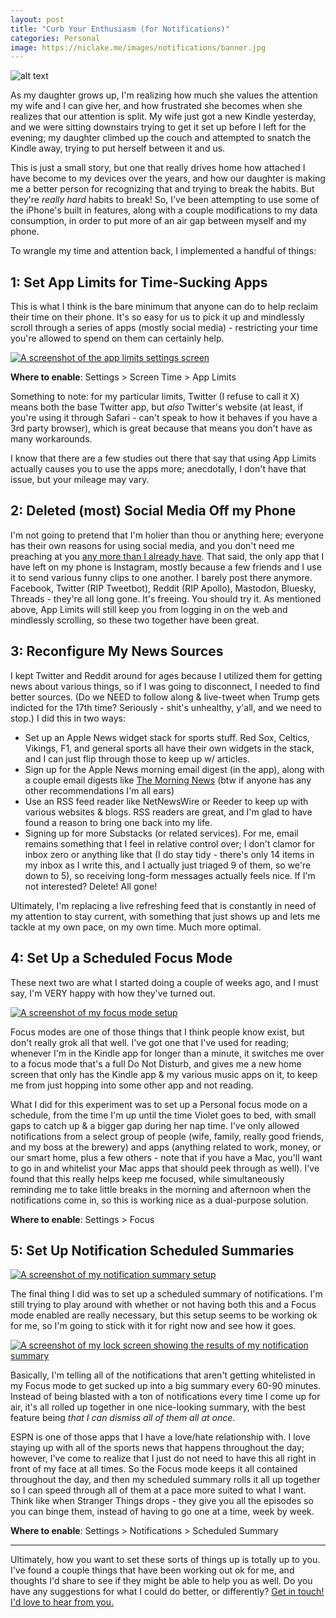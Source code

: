 ```yaml
---
layout: post
title: "Curb Your Enthusiasm (for Notifications)"
categories: Personal
image: https://niclake.me/images/notifications/banner.jpg
---
```


![alt text][headerImg]

As my daughter grows up, I'm realizing how much she values the attention my wife and I can give her, and how frustrated she becomes when she realizes that our attention is split. My wife just got a new Kindle yesterday, and we were sitting downstairs trying to get it set up before I left for the evening; my daughter climbed up the couch and attempted to snatch the Kindle away, trying to put herself between it and us.

This is just a small story, but one that really drives home how attached I have become to my devices over the years, and how our daughter is making me a better person for recognizing that and trying to break the habits. But they're *really hard* habits to break! So, I've been attempting to use some of the iPhone's built in features, along with a couple modifications to my data consumption, in order to put more of an air gap between myself and my phone.

<!-- more -->

To wrangle my time and attention back, I implemented a handful of things:

## 1: Set App Limits for Time-Sucking Apps

This is what I think is the bare minimum that anyone can do to help reclaim their time on their phone. It's so easy for us to pick it up and mindlessly scroll through a series of apps (mostly social media) - restricting your time you're allowed to spend on them can certainly help.

<a class="photo-link" href="{{ site.baseurl }}/images/notifications/applimits.jpg"><img class="photo photo-right" src="{{ site.baseurl }}/images/notifications/applimits.jpg" alt="A screenshot of the app limits settings screen" /></a>

**Where to enable**: Settings > Screen Time > App Limits

Something to note: for my particular limits, Twitter (I refuse to call it X) means both the base Twitter app, but *also* Twitter's website (at least, if you're using it through Safari - can't speak to how it behaves if you have a 3rd party browser), which is great because that means you don't have as many workarounds.

I know that there are a few studies out there that say that using App Limits actually causes you to use the apps more; anecdotally, I don't have that issue, but your mileage may vary.

## 2: Deleted (most) Social Media Off my Phone

I'm not going to pretend that I'm holier than thou or anything here; everyone has their own reasons for using social media, and you don't need me preaching at you [any more than I already have](https://niclake.me/fuck-social-media/). That said, the only app that I have left on my phone is Instagram, mostly because a few friends and I use it to send various funny clips to one another. I barely post there anymore. Facebook, Twitter (RIP Tweetbot), Reddit (RIP Apollo), Mastodon, Bluesky, Threads - they're all long gone. It's freeing. You should try it. As mentioned above, App Limits will still keep you from logging in on the web and mindlessly scrolling, so these two together have been great.

## 3: Reconfigure My News Sources

I kept Twitter and Reddit around for ages because I utilized them for getting news about various things, so if I was going to disconnect, I needed to find better sources. (Do we NEED to follow along & live-tweet when Trump gets indicted for the 17th time? Seriously - shit's unhealthy, y'all, and we need to stop.) I did this in two ways:

- Set up an Apple News widget stack for sports stuff. Red Sox, Celtics, Vikings, F1, and general sports all have their own widgets in the stack, and I can just flip through those to keep up w/ articles.
- Sign up for the Apple News morning email digest (in the app), along with a couple email digests like [The Morning News](https://themorningnews.org) (btw if anyone has any other recommendations I'm all ears)
- Use an RSS feed reader like NetNewsWire or Reeder to keep up with various websites & blogs. RSS readers are great, and I'm glad to have found a reason to bring one back into my life.
- Signing up for more Substacks (or related services). For me, email remains something that I feel in relative control over; I don't clamor for inbox zero or anything like that (I do stay tidy - there's only 14 items in my inbox as I write this, and I actually just triaged 9 of them, so we're down to 5), so receiving long-form messages actually feels nice. If I'm not interested? Delete! All gone!

Ultimately, I'm replacing a live refreshing feed that is constantly in need of my attention to stay current, with something that just shows up and lets me tackle at my own pace, on my own time. Much more optimal.

## 4: Set Up a Scheduled Focus Mode

These next two are what I started doing a couple of weeks ago, and I must say, I'm VERY happy with how they've turned out.

<a class="photo-link" href="{{ site.baseurl }}/images/notifications/focus.png"><img class="photo photo-left" src="{{ site.baseurl }}/images/notifications/focus.png" alt="A screenshot of my focus mode setup" /></a>

Focus modes are one of those things that I think people know exist, but don't really grok all that well. I've got one that I've used for reading; whenever I'm in the Kindle app for longer than a minute, it switches me over to a focus mode that's a full Do Not Disturb, and gives me a new home screen that only has the Kindle app & my various music apps on it, to keep me from just hopping into some other app and not reading.

What I did for this experiment was to set up a Personal focus mode on a schedule, from the time I'm up until the time Violet goes to bed, with small gaps to catch up & a bigger gap during her nap time. I've only allowed notifications from a select group of people (wife, family, really good friends, and my boss at the brewery) and apps (anything related to work, money, or our smart home, plus a few others - note that if you have a Mac, you'll want to go in and whitelist your Mac apps that should peek through as well). I've found that this really helps keep me focused, while simultaneously reminding me to take little breaks in the morning and afternoon when the notifications come in, so this is working nice as a dual-purpose solution.

**Where to enable**: Settings > Focus

## 5: Set Up Notification Scheduled Summaries

<a class="photo-link" href="{{ site.baseurl }}/images/notifications/summary.png"><img class="photo photo-right" src="{{ site.baseurl }}/images/notifications/summary.png" alt="A screenshot of my notification summary setup" /></a>

The final thing I did was to set up a scheduled summary of notifications. I'm still trying to play around with whether or not having both this and a Focus mode enabled are really necessary, but this setup seems to be working ok for me, so I'm going to stick with it for right now and see how it goes.

<a class="photo-link" href="{{ site.baseurl }}/images/notifications/summary_lock.png"><img class="photo photo-left" src="{{ site.baseurl }}/images/notifications/summary_lock.png" alt="A screenshot of my lock screen showing the results of my notification summary" /></a>

Basically, I'm telling all of the notifications that aren't getting whitelisted in my Focus mode to get sucked up into a big summary every 60-90 minutes. Instead of being blasted with a ton of notifications every time I come up for air, it's all rolled up together in one nice-looking summary, with the best feature being *that I can dismiss all of them all at once*.

ESPN is one of those apps that I have a love/hate relationship with. I love staying up with all of the sports news that happens throughout the day; however, I've come to realize that I just do not need to have this all right in front of my face at all times. So the Focus mode keeps it all contained throughout the day, and then my scheduled summary rolls it all up together so I can speed through all of them at a pace more suited to what I want. Think like when Stranger Things drops - they give you all the episodes so you can binge them, instead of having to go one at a time, week by week.

**Where to enable**: Settings > Notifications > Scheduled Summary

---

Ultimately, how you want to set these sorts of things up is totally up to you. I've found a couple things that have been working out ok for me, and thoughts I'd share to see if they might be able to help you as well. Do you have any suggestions for what I could do better, or differently? <a href="{{ site.baseurl }}/hello">Get in touch! I'd love to hear from you.</a>

[headerImg]: https://niclake.me/images/notifications/banner.jpg "Notifications taking over everything"

